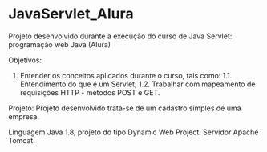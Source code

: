 # JavaServlet_Alura

Projeto desenvolvido durante a execução do curso de Java Servlet: programação web Java (Alura)

Objetivos:
1. Entender os conceitos aplicados durante o curso, tais como: 
1.1. Entendimento do que é um Servlet;
1.2. Trabalhar com mapeamento de requisições HTTP - métodos POST e GET.

Projeto:
Projeto desenvolvido trata-se de um cadastro simples de uma empresa.

Linguagem Java 1.8, projeto do tipo Dynamic Web Project.
Servidor Apache Tomcat.


